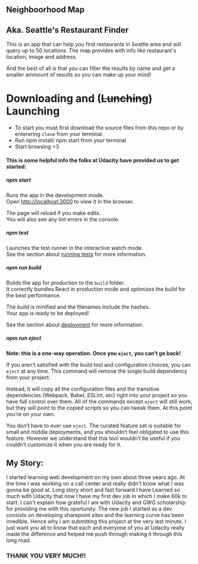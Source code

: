 
## Neighboorhood Map
## Aka. Seattle's Restaurant Finder


This is an app that can help you find restaurants in Seattle area and will query up to 50 locations. The map provides with info like restaurant's location, image and address. 

And the best of all is that you can filter the results by name and get a smaller ammount of results so you can make up your mind!

# Downloading and (~~Lunching~~) Launching
* To start you must first download the source files from this repo or by enterering `clone` from your terminal.
* Run npm install/ npm start from your terminal
* Start browsing <3

#### This is some helpful info the folks at Udacity have provided us to get started:

##### npm start

Runs the app in the development mode.<br>
Open [http://localhost:3000](http://localhost:3000) to view it in the browser.

The page will reload if you make edits.<br>
You will also see any lint errors in the console.

##### npm test

Launches the test runner in the interactive watch mode.<br>
See the section about [running tests](https://facebook.github.io/create-react-app/docs/running-tests) for more information.

##### npm run build

Builds the app for production to the `build` folder.<br>
It correctly bundles React in production mode and optimizes the build for the best performance.

The build is minified and the filenames include the hashes.<br>
Your app is ready to be deployed!

See the section about [deployment](https://facebook.github.io/create-react-app/docs/deployment) for more information.

##### npm run eject

**Note: this is a one-way operation. Once you `eject`, you can’t go back!**

If you aren’t satisfied with the build tool and configuration choices, you can `eject` at any time. This command will remove the single build dependency from your project.

Instead, it will copy all the configuration files and the transitive dependencies (Webpack, Babel, ESLint, etc) right into your project so you have full control over them. All of the commands except `eject` will still work, but they will point to the copied scripts so you can tweak them. At this point you’re on your own.

You don’t have to ever use `eject`. The curated feature set is suitable for small and middle deployments, and you shouldn’t feel obligated to use this feature. However we understand that this tool wouldn’t be useful if you couldn’t customize it when you are ready for it.


## My Story:

I started learning web development on my own about three years ago. At the time I was working on a call center and really didn't know what I was gonna be good at.
Long story short and fast forward I have Learned so much with Udacity that now I have my first dev job in which I make 60k to start. I can't explain how grateful I am with Udacity and GWG scholarship for providing me with this oportunity. The new job I started as a dev consists on developing sharepoint sites and the learning curve has been inredible. Hence why I am submitting this project at the very last minute. I just want you all to know that each and everyone of you at Udacity really made the difference and helped me push through making it through this long road.

### THANK YOU VERY MUCH!!



